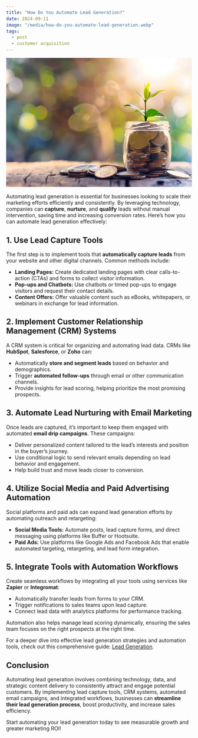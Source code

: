 ```yaml
---
title: "How Do You Automate Lead Generation?"
date: 2024-09-11
image: "/media/how-do-you-automate-lead-generation.webp"
tags:
  - post
  - customer acquisition
---
```


![How Do You Automate Lead Generation?](/media/how-do-you-automate-lead-generation.webp)

Automating lead generation is essential for businesses looking to scale their marketing efforts efficiently and consistently. By leveraging technology, companies can **capture**, **nurture**, and **qualify** leads without manual intervention, saving time and increasing conversion rates. Here’s how you can automate lead generation effectively:

## 1. Use Lead Capture Tools

The first step is to implement tools that **automatically capture leads** from your website and other digital channels. Common methods include:

- **Landing Pages:** Create dedicated landing pages with clear calls-to-action (CTAs) and forms to collect visitor information.
- **Pop-ups and Chatbots:** Use chatbots or timed pop-ups to engage visitors and request their contact details.
- **Content Offers:** Offer valuable content such as eBooks, whitepapers, or webinars in exchange for lead information.

## 2. Implement Customer Relationship Management (CRM) Systems

A CRM system is critical for organizing and automating lead data. CRMs like **HubSpot**, **Salesforce**, or **Zoho** can:

- Automatically **store and segment leads** based on behavior and demographics.
- Trigger **automated follow-ups** through email or other communication channels.
- Provide insights for lead scoring, helping prioritize the most promising prospects.

## 3. Automate Lead Nurturing with Email Marketing

Once leads are captured, it’s important to keep them engaged with automated **email drip campaigns**. These campaigns:

- Deliver personalized content tailored to the lead’s interests and position in the buyer’s journey.
- Use conditional logic to send relevant emails depending on lead behavior and engagement.
- Help build trust and move leads closer to conversion.

## 4. Utilize Social Media and Paid Advertising Automation

Social platforms and paid ads can expand lead generation efforts by automating outreach and retargeting:

- **Social Media Tools:** Automate posts, lead capture forms, and direct messaging using platforms like Buffer or Hootsuite.
- **Paid Ads:** Use platforms like Google Ads and Facebook Ads that enable automated targeting, retargeting, and lead form integration.

## 5. Integrate Tools with Automation Workflows

Create seamless workflows by integrating all your tools using services like **Zapier** or **Integromat**:

- Automatically transfer leads from forms to your CRM.
- Trigger notifications to sales teams upon lead capture.
- Connect lead data with analytics platforms for performance tracking.

Automation also helps manage lead scoring dynamically, ensuring the sales team focuses on the right prospects at the right time.

For a deeper dive into effective lead generation strategies and automation tools, check out this comprehensive guide: [Lead Generation](https://leadcraftr.com/posts/lead-generation/).

## Conclusion

Automating lead generation involves combining technology, data, and strategic content delivery to consistently attract and engage potential customers. By implementing lead capture tools, CRM systems, automated email campaigns, and integrated workflows, businesses can **streamline their lead generation process**, boost productivity, and increase sales efficiency.

Start automating your lead generation today to see measurable growth and greater marketing ROI!
